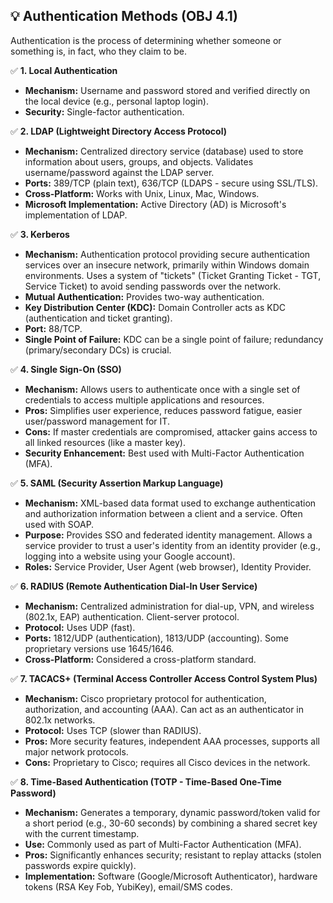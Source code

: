 ## 💡 Authentication Methods (OBJ 4.1)

Authentication is the process of determining whether someone or something is, in fact, who they claim to be.

✅ **1. Local Authentication**
- **Mechanism:** Username and password stored and verified directly on the local device (e.g., personal laptop login).
- **Security:** Single-factor authentication.

✅ **2. LDAP (Lightweight Directory Access Protocol)**
- **Mechanism:** Centralized directory service (database) used to store information about users, groups, and objects. Validates username/password against the LDAP server.
- **Ports:** 389/TCP (plain text), 636/TCP (LDAPS - secure using SSL/TLS).
- **Cross-Platform:** Works with Unix, Linux, Mac, Windows.
- **Microsoft Implementation:** Active Directory (AD) is Microsoft's implementation of LDAP.

✅ **3. Kerberos**
- **Mechanism:** Authentication protocol providing secure authentication services over an insecure network, primarily within Windows domain environments. Uses a system of "tickets" (Ticket Granting Ticket - TGT, Service Ticket) to avoid sending passwords over the network.
- **Mutual Authentication:** Provides two-way authentication.
- **Key Distribution Center (KDC):** Domain Controller acts as KDC (authentication and ticket granting).
- **Port:** 88/TCP.
- **Single Point of Failure:** KDC can be a single point of failure; redundancy (primary/secondary DCs) is crucial.

✅ **4. Single Sign-On (SSO)**
- **Mechanism:** Allows users to authenticate once with a single set of credentials to access multiple applications and resources.
- **Pros:** Simplifies user experience, reduces password fatigue, easier user/password management for IT.
- **Cons:** If master credentials are compromised, attacker gains access to all linked resources (like a master key).
- **Security Enhancement:** Best used with Multi-Factor Authentication (MFA).

✅ **5. SAML (Security Assertion Markup Language)**
- **Mechanism:** XML-based data format used to exchange authentication and authorization information between a client and a service. Often used with SOAP.
- **Purpose:** Provides SSO and federated identity management. Allows a service provider to trust a user's identity from an identity provider (e.g., logging into a website using your Google account).
- **Roles:** Service Provider, User Agent (web browser), Identity Provider.

✅ **6. RADIUS (Remote Authentication Dial-In User Service)**
- **Mechanism:** Centralized administration for dial-up, VPN, and wireless (802.1x, EAP) authentication. Client-server protocol.
- **Protocol:** Uses UDP (fast).
- **Ports:** 1812/UDP (authentication), 1813/UDP (accounting). Some proprietary versions use 1645/1646.
- **Cross-Platform:** Considered a cross-platform standard.

✅ **7. TACACS+ (Terminal Access Controller Access Control System Plus)**
- **Mechanism:** Cisco proprietary protocol for authentication, authorization, and accounting (AAA). Can act as an authenticator in 802.1x networks.
- **Protocol:** Uses TCP (slower than RADIUS).
- **Pros:** More security features, independent AAA processes, supports all major network protocols.
- **Cons:** Proprietary to Cisco; requires all Cisco devices in the network.

✅ **8. Time-Based Authentication (TOTP - Time-Based One-Time Password)**
- **Mechanism:** Generates a temporary, dynamic password/token valid for a short period (e.g., 30-60 seconds) by combining a shared secret key with the current timestamp.
- **Use:** Commonly used as part of Multi-Factor Authentication (MFA).
- **Pros:** Significantly enhances security; resistant to replay attacks (stolen passwords expire quickly).
- **Implementation:** Software (Google/Microsoft Authenticator), hardware tokens (RSA Key Fob, YubiKey), email/SMS codes.